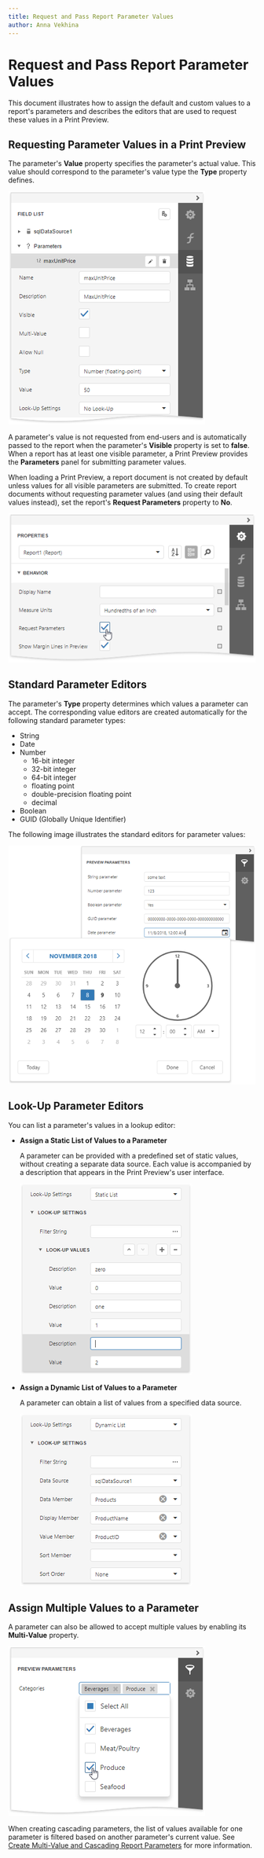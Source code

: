 ```yaml
---
title: Request and Pass Report Parameter Values
author: Anna Vekhina
---
```

# Request and Pass Report Parameter Values

This document illustrates how to assign the default and custom values to a report's parameters and describes the editors that are used to request these values in a Print Preview.

## Requesting Parameter Values in a Print Preview
The parameter's **Value** property specifies the parameter's actual value. This value should correspond to the parameter's value type the **Type** property defines.

![](../../../../images/eurd-web-parameters-settings.png)

A parameter's value is not requested from end-users and is automatically passed to the report when the parameter's **Visible** property is set to **false**. When a report has at least one visible parameter, a Print Preview provides the **Parameters** panel for submitting parameter values.

When loading a Print Preview, a report document is not created by default unless values for all visible parameters are submitted. To create report documents without requesting parameter values (and using their default values instead), set the report's **Request Parameters** property to **No**.

![](../../../../images/eurd-web-parameters-report-request-parameters.png)

## Standard Parameter Editors

The parameter's **Type** property determines which values a parameter can accept. The corresponding value editors are created automatically for the following standard parameter types:

* String
* Date
* Number
	* 16-bit integer
	* 32-bit integer
	* 64-bit integer
	* floating point
	* double-precision floating point
	* decimal
* Boolean
* GUID (Globally Unique Identifier)

The following image illustrates the standard editors for parameter values:

![](../../../../images/eurd-web-parameters-standard-editors.png)

## Look-Up Parameter Editors
You can list a parameter's values in a lookup editor:

* **Assign a Static List of Values to a Parameter**
	
	A parameter can be provided with a predefined set of static values, without creating a separate data source. Each value is accompanied by a description that appears in the Print Preview's user interface.
	
	![](../../../../images/eurd-web-parameters-static-values.png)
	
* **Assign a Dynamic List of Values to a Parameter**
	
	A parameter can obtain a list of values from a specified data source.
	
	![](../../../../images/eurd-web-parameters-dynamic-values.png)

## Assign Multiple Values to a Parameter

A parameter can also be allowed to accept multiple values by enabling its **Multi-Value** property.

![](../../../../images/eurd-web-parameters-multi-value-editor.png)

When creating cascading parameters, the list of values available for one parameter is filtered based on another parameter's current value. See [Create Multi-Value and Cascading Report Parameters](create-multi-value-and-cascading-parameters.md) for more information.